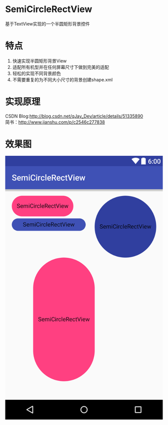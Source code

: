# SemiCircleRectView
基于TextView实现的一个半圆矩形背景控件

# 特点

 1. 快速实现半圆矩形背景View
 2. 适配所有机型并在任何屏幕尺寸下做到完美的适配
 3. 轻松的实现不同背景颜色
 4. 不需要重复的为不同大小尺寸的背景创建shape.xml

# 实现原理
CSDN Blog:http://blog.csdn.net/qJay_Dev/article/details/51335890<br/>
简书：http://www.jianshu.com/p/c2546c277838
 
# 效果图
![png][1]


  [1]: https://github.com/JaySong/SemiCircleRectView/blob/master/layout-2016-05-07-001523.png

